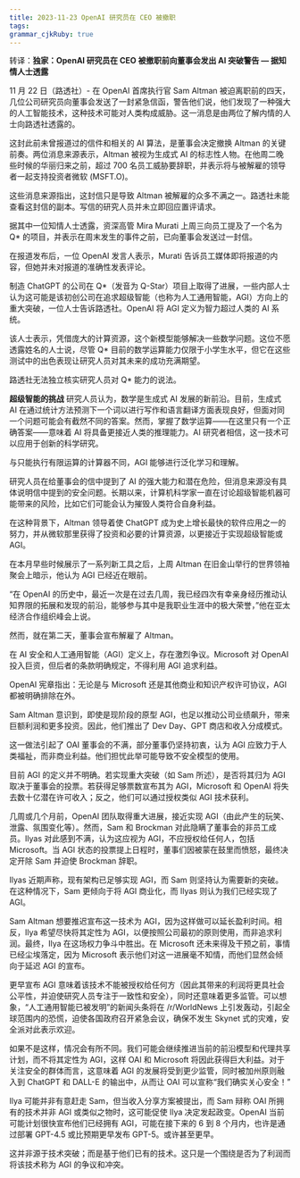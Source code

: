 ```yaml
---
title: 2023-11-23 OpenAI 研究员在 CEO 被撤职 
tags: 
grammar_cjkRuby: true
---
```



转译：**独家：OpenAI 研究员在 CEO 被撤职前向董事会发出 AI 突破警告 — 据知情人士透露**

11 月 22 日（路透社）- 在 OpenAI 首席执行官 Sam Altman 被迫离职前的四天，几位公司研究员向董事会发送了一封紧急信函，警告他们说，他们发现了一种强大的人工智能技术，这种技术可能对人类构成威胁。这一消息是由两位了解内情的人士向路透社透露的。

这封此前未曾报道过的信件和相关的 AI 算法，是董事会决定撤换 Altman 的关键前奏。两位消息来源表示，Altman 被视为生成式 AI 的标志性人物。在他周二晚些时候的华丽归来之前，超过 700 名员工威胁要辞职，并表示将与被解雇的领导者一起支持投资者微软 (MSFT.O)。

这些消息来源指出，这封信只是导致 Altman 被解雇的众多不满之一。路透社未能查看这封信的副本。写信的研究人员并未立即回应置评请求。

据其中一位知情人士透露，资深高管 Mira Murati 上周三向员工提及了一个名为 Q* 的项目，并表示在周末发生的事件之前，已向董事会发送过一封信。

在报道发布后，一位 OpenAI 发言人表示，Murati 告诉员工媒体即将报道的内容，但她并未对报道的准确性发表评论。

制造 ChatGPT 的公司在 Q*（发音为 Q-Star）项目上取得了进展，一些内部人士认为这可能是该初创公司在追求超级智能（也称为人工通用智能，AGI）方向上的重大突破，一位人士告诉路透社。OpenAI 将 AGI 定义为智力超过人类的 AI 系统。

该人士表示，凭借庞大的计算资源，这个新模型能够解决一些数学问题。这位不愿透露姓名的人士说，尽管 Q* 目前的数学运算能力仅限于小学生水平，但它在这些测试中的出色表现让研究人员对其未来的成功充满期望。

路透社无法独立核实研究人员对 Q* 能力的说法。

**超级智能的挑战**
研究人员认为，数学是生成式 AI 发展的新前沿。目前，生成式 AI 在通过统计方法预测下一个词以进行写作和语言翻译方面表现良好，但面对同一个问题可能会有截然不同的答案。然而，掌握了数学运算——在这里只有一个正确答案——意味着 AI 将具备更接近人类的推理能力。AI 研究者相信，这一技术可以应用于创新的科学研究。

与只能执行有限运算的计算器不同，AGI 能够进行泛化学习和理解。

研究人员在给董事会的信中提到了 AI 的强大能力和潜在危险，但消息来源没有具体说明信中提到的安全问题。长期以来，计算机科学家一直在讨论超级智能机器可能带来的风险，比如它们可能会认为摧毁人类符合自身利益。

在这种背景下，Altman 领导着使 ChatGPT 成为史上增长最快的软件应用之一的努力，并从微软那里获得了投资和必要的计算资源，以更接近于实现超级智能或 AGI。

在本月早些时候展示了一系列新工具之后，上周 Altman 在旧金山举行的世界领袖聚会上暗示，他认为 AGI 已经近在眼前。

“在 OpenAI 的历史中，最近一次是在过去几周，我已经四次有幸亲身经历推动认知界限的拓展和发现的前沿，能够参与其中是我职业生涯中的极大荣誉，”他在亚太经济合作组织峰会上说。

然而，就在第二天，董事会宣布解雇了 Altman。

在 AI 安全和人工通用智能（AGI）定义上，存在激烈争议。Microsoft 对 OpenAI 投入巨资，但后者的条款明确规定，不得利用 AGI 追求利益。

OpenAI 宪章指出：无论是与 Microsoft 还是其他商业和知识产权许可协议，AGI 都被明确排除在外。

Sam Altman 意识到，即使是现阶段的原型 AGI，也足以推动公司业绩飙升，带来巨额利润和更多投资。因此，他们推出了 Dev Day、GPT 商店和收入分成模式。

这一做法引起了 OAI 董事会的不满，部分董事仍坚持初衷，认为 AGI 应致力于人类福祉，而非商业利益。他们担忧此举可能导致不安全模型的使用。

目前 AGI 的定义并不明确。若实现重大突破（如 Sam 所述），是否将其归为 AGI 取决于董事会的投票。若获得足够票数宣布其为 AGI，Microsoft 和 OpenAI 将失去数十亿潜在许可收入；反之，他们可以通过授权类似 AGI 技术获利。

几周或几个月前，OpenAI 团队取得重大进展，接近实现 AGI（由此产生的玩笑、泄露、氛围变化等）。然而，Sam 和 Brockman 对此隐瞒了董事会的非员工成员。Ilyas 对此感到不满，认为这应视为 AGI，不应授权给任何人，包括 Microsoft。当 AGI 状态的投票提上日程时，董事们因被蒙在鼓里而愤怒，最终决定开除 Sam 并迫使 Brockman 辞职。

Ilyas 近期声称，现有架构已足够实现 AGI，而 Sam 则坚持认为需要新的突破。在这种情况下，Sam 更倾向于将 AGI 商业化，而 Ilyas 则认为我们已经实现了 AGI。

Sam Altman 想要推迟宣布这一技术为 AGI，因为这样做可以延长盈利时间。相反，Ilya 希望尽快将其定性为 AGI，以便按照公司最初的原则使用，而非追求利润。最终，Ilya 在这场权力争斗中胜出。在 Microsoft 还未来得及干预之前，事情已经尘埃落定，因为 Microsoft 表示他们对这一进展毫不知情，而他们显然会倾向于延迟 AGI 的宣布。

更早宣布 AGI 意味着该技术不能被授权给任何方（因此其带来的利润将更具社会公平性，并迫使研究人员专注于一致性和安全），同时还意味着更多监管。可以想象，“人工通用智能已被发明”的新闻头条将在 /r/WorldNews 上引发轰动，引起全球范围内的恐慌，迫使各国政府召开紧急会议，确保不发生 Skynet 式的灾难，安全派对此表示欢迎。

如果不是这样，情况会有所不同。我们可能会继续推进当前的前沿模型和代理共享计划，而不将其定性为 AGI，这样 OAI 和 Microsoft 将因此获得巨大利益。对于关注安全的群体而言，这意味着 AGI 的发展将受到更少监管，同时被加州原则融入到 ChatGPT 和 DALL-E 的输出中，从而让 OAI 可以宣称“我们确实关心安全！”

Ilya 可能并非有意赶走 Sam，但当收入分享方案被提出，而 Sam 辩称 OAI 所拥有的技术并非 AGI 或类似之物时，这可能促使 Ilya 决定发起政变。OpenAI 当前可能计划很快宣布他们已经拥有 AGI，可能在接下来的 6 到 8 个月内，也许是通过部署 GPT-4.5 或比预期更早发布 GPT-5。或许甚至更早。

这并非源于技术突破；而是基于他们已有的技术。这只是一个围绕是否为了利润而将该技术称为 AGI 的争议和冲突。